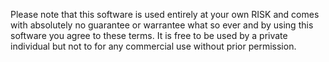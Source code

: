   Please note that this software is used entirely at your own RISK and comes with 
  absolutely no guarantee or warrantee what so ever and by using this software 
  you agree to these terms. It is free to be used by a private individual but not
  to for any commercial use without prior permission.
  
